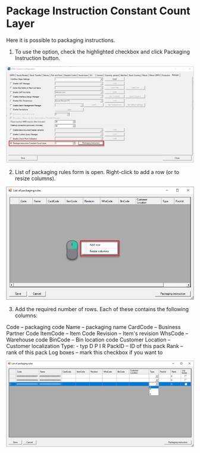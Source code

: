 # Package Instruction Constant Count Layer

Here it is possible to packaging instructions.

1. To use the option, check the highlighted checkbox and click Packaging Instruction button.

![Package Instructions](./media/package-instruction.png)

2. List of packaging rules form is open. Right-click to add a row (or to resize columns).

![Add Row](./media/add-row.png)

3. Add the required number of rows. Each of these contains the following columns:

Code – packaging code
Name – packaging name
CardCode – Business Partner Code
ItemCode – Item Code
Revision – Item's revision
WhsCode – Warehouse code
BinCode – Bin location code
Customer Location – Customer localization
Type: - typ
D
P
I
R
PackID – ID of this pack
Rank – rank of this pack
Log boxes – mark this checkbox if you want to

![Types](./media/types.png)
